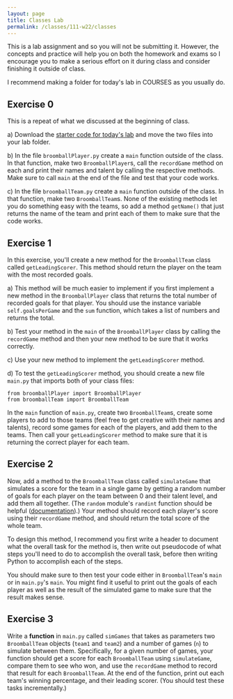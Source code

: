 ```yaml
---
layout: page
title: Classes Lab
permalink: /classes/111-w22/classes
---
```


This is a lab assignment and so you will not be submitting it.
However, the concepts and practice will help you on both the homework and exams so I encourage you to make a serious effort on it during class and consider finishing it outside of class.

I recommend making a folder for today's lab in COURSES as you usually do.

## Exercise 0
This is a repeat of what we discussed at the beginning of class.

a) Download the [starter code for today's lab](Week6FridayStarter.zip) and move the two files into your lab folder.

b) In the file `broomballPlayer.py` create a `main` function outside of the class. In that function, make two `BroomballPlayer`s, call the `recordGame` method on each and print their names and talent by calling the respective methods. Make sure to call `main` at the end of the file and test that your code works.

c) In the file `broomballTeam.py` create a `main` function outside of the class. In that function, make two `BroomballTeam`s. None of the existing methods let you do something easy with the teams, so add a method `getName()` that just returns the name of the team and print each of them to make sure that the code works.

## Exercise 1
In this exercise, you'll create a new method for the `BroomballTeam` class called `getLeadingScorer`.
This method should return the player on the team with the most recorded goals.

a) This method will be much easier to implement if you first implement a new method in the `BroomballPlayer` class that returns the total number of recorded goals for that player. You should use the instance variable `self.goalsPerGame` and the `sum` function, which takes a list of numbers and returns the total.

b) Test your method in the `main` of the `BroomballPlayer` class by calling the `recordGame` method and then your new method to be sure that it works correctly.

c) Use your new method to implement the `getLeadingScorer` method.

d) To test the `getLeadingScorer` method, you should create a new file `main.py` that imports both of your class files:
```
from broomballPlayer import BroomballPlayer
from broomballTeam import BroomballTeam
```
In the `main` function of `main.py`, create two `BroomballTeam`s, create some players to add to those teams (feel free to get creative with their names and talents), record some games for each of the players, and add them to the teams. Then call your `getLeadingScorer` method to make sure that it is returning the correct player for each team.

## Exercise 2
Now, add a method to the `BroomballTeam` class called `simulateGame` that simulates a score for the team in a single game by getting a random number of goals for each player on the team between 0 and their talent level, and add them all together. 
(The `random` module's `randint` function should be helpful ([documentation](https://docs.python.org/3/library/random.html#random.randint)).) 
Your method should record each player's score using their `recordGame` method, and should return the total score of the whole team.

To design this method, I recommend you first write a header to document what the overall task for the method is, then write out pseudocode of what steps you'll need to do to accomplish the overall task, before then writing Python to accomplish each of the steps.

You should make sure to then test your code either in `BroomballTeam`'s `main` or in `main.py`'s `main`. You might find it useful to print out the goals of each player as well as the result of the simulated game to make sure that the result makes sense.

## Exercise 3
Write a **function** in `main.py` called `simGames` that takes as parameters two `BroomballTeam` objects (`team1` and `team2`) and a number of games (`n`) to simulate between them. 
Specifically, for a given number of games, your function should get a score for each `BroomballTeam` using `simulateGame`, compare them to see who won, and use the `recordGame` method to record that result for each `BroomballTeam`. 
At the end of the function, print out each team's winning percentage, and their leading scorer. 
(You should test these tasks incrementally.)